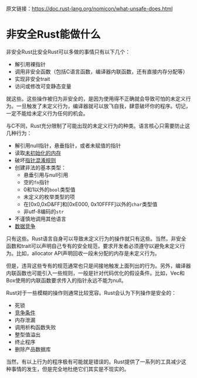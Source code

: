 原文链接：<https://doc.rust-lang.org/nomicon/what-unsafe-does.html>

# 非安全Rust能做什么

非安全Rust比安全Rust可以多做的事情只有以下几个：

- 解引用裸指针
- 调用非安全函数（包括C语言函数，编译器内联函数，还有直接内存分配等）
- 实现非安全trait
- 访问或修改可变静态变量

就这些。这些操作被归为非安全的，是因为使用得不正确就会导致可怕的未定义行为。一旦触发了未定义行为，编译器就可以放飞自我，肆意破坏你的程序。切记，一定不能给未定义行为任何的机会。

与C不同，Rust充分限制了可能出现的未定义行为的种类。语言核心只需要防止这几种行为：

- 解引用null指针，悬垂指针，或者未赋值的指针
- 读取[未初始化的内存](5.未初始化内存.html)
- 破坏[指针混淆规则](3.1.引用.html)
- 创建非法的基本类型：
  * 悬垂引用与null引用
  * 空的`fn`指针
  * 0和1以外的`bool`类型值
  * 未定义的枚举类型的项
  * 在[0x0,0xD&FF]和[0xE000, 0x10FFFF]以外的`char`类型值
  * 非utf-8编码的`str`
- 不谨慎地调用其他语言
- [数据竞争](8.1.竞争.html)

只有这些。Rust语言自身可以导致未定义行为的操作就只有这些。当然，非安全函数和trait可以声明自己专有的安全规范，要求开发者必须遵守以避免未定义行为。比如，allocator API声明回收一段未分配的内存是未定义行为。

但是，违背这些专有的规范通常也只是间接地触发上面列出的行为。另外，编译器内联函数也可能引入一些规则，一般是针对代码优化的假设条件。比如，Vec和Box使用的内联函数要求传入的指针永远不能为null。

Rust对于一些模糊的操作则通常比较宽容。Rust会认为下列操作是安全的：

- 死锁
- [竞争条件](8.1.竞争.html)
- 内存泄漏
- 调用析构函数失败
- 整型值溢出
- 终止程序
- 删除产品数据库

当然，有以上行为的程序极有可能就是错误的。Rust提供了一系列的工具减少这种事情的发生，但是完全地杜绝它们其实是不现实的。
